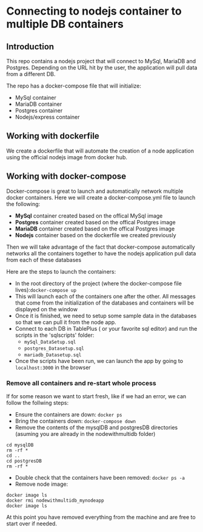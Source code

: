 # Connecting to nodejs container to multiple DB containers

## Introduction

This repo contains a nodejs project that will connect to MySql, MariaDB and Postgres. Depending on the URL hit by the user, the application will pull data from a different DB.

The repo has a docker-compose file that will initialize:

- MySql container
- MariaDB container
- Postgres container
- Nodejs/express container

## Working with dockerfile

We create a dockerfile that will automate the creation of a node application using the official nodejs image from docker hub.

## Working with docker-compose

Docker-compose is great to launch and automatically network multiple docker containers. Here we will create a docker-compose.yml file to launch the following:

- **MySql** container created based on the offical MySql image
- **Postgres** container created based on the offical Postgres image
- **MariaDB** container created based on the offical Postgres image
- **Nodejs** container based on the dockerfile we created previously

Then we will take advantage of the fact that docker-compose automatically networks all the containers together to have the nodejs application pull data from each of these databases

Here are the steps to launch the containers:

- In the root directory of the project (where the docker-compose file lives):`docker-compose up`
- This will launch each of the containers one after the other. All messages that come from the initialization of the databases and containers will be displayed on the window
- Once it is finished, we  need to setup some sample data in the databases so that we can pull it from the node app.
- Connect to each DB in TablePlus ( or your favorite sql editor) and run the scripts in the 'sqlscripts' folder:
  - `mySql_DataSetup.sql`
  - `postgres_Datasetup.sql`
  - `mariadb_Datasetup.sql`
- Once the scripts have been run, we can launch the app by going to `localhost:3000` in the browser

### Remove all containers and re-start whole process

If for some reason we want to start fresh, like if we had an error, we can follow the follwing steps:

- Ensure the containers are down: `docker ps`
- Bring the containers down: `docker-compose down`
- Remove the contents of the mysqlDB and postgresDB directories (asuming you are already in the nodewithmultidb folder)
```
cd mysqlDB
rm -rf *
cd ..
cd postgresDB
rm -rf *
```
- Double check that the containers have been removed: `docker ps -a`
- Remove node image:
```
docker image ls
docker rmi nodewithmultidb_mynodeapp
docker image ls
```

At this point you have removed everything from the machine and are free to start over if needed.
